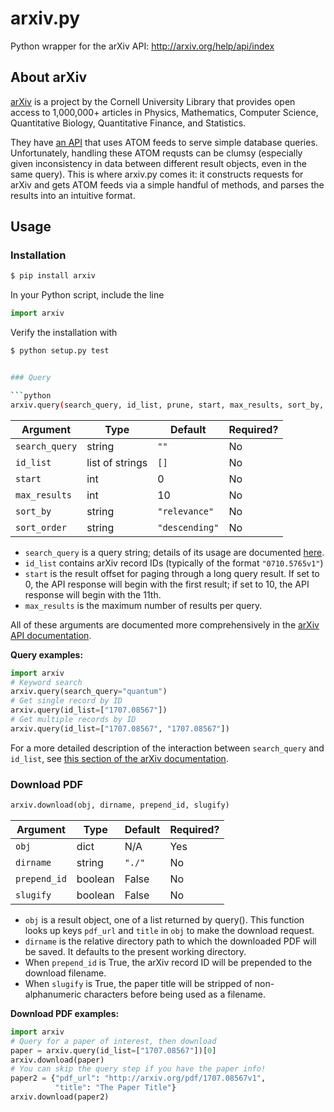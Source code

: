 # arxiv.py
Python wrapper for the arXiv API: http://arxiv.org/help/api/index

## About arXiv
[arXiv](http://arxiv.org/) is a project by the Cornell University Library that provides open access to 1,000,000+ articles in Physics, Mathematics, Computer Science, Quantitative Biology, Quantitative Finance, and Statistics.

They have [an API](http://arxiv.org/help/api/index) that uses ATOM feeds to serve simple database queries.
Unfortunately, handling these ATOM requsts can be clumsy (especially given inconsistency in data between different result objects, even in the same query).
This is where arxiv.py comes it: it constructs requests for arXiv and gets ATOM feeds via a simple handful of methods, and parses the results into an intuitive format.

## Usage

### Installation

```bash
$ pip install arxiv
```

In your Python script, include the line

```python
import arxiv
```

Verify the installation with

```bash
$ python setup.py test


### Query

```python
arxiv.query(search_query, id_list, prune, start, max_results, sort_by, sort_order)
```

| **Argument**   | **Type**        | **Default**    | **Required?** |
|----------------|-----------------|----------------|---------------|
| `search_query` | string          | `""`           | No            |
| `id_list`      | list of strings | `[]`           | No            |
| `start`        | int             | 0              | No            |
| `max_results`  | int             | 10             | No            |
| `sort_by`      | string          | `"relevance"`  | No            |
| `sort_order`   | string          | `"descending"` | No            |

+ `search_query` is a query string; details of its usage are documented [here](https://arxiv.org/help/api/user-manual#Quickstart).
+ `id_list` contains arXiv record IDs (typically of the format `"0710.5765v1"`)
+ `start` is the result offset for paging through a long query result. If set to 0, the API response will begin with the first result; if set to 10, the API response will begin with the 11th.
+ `max_results` is the maximum number of results per query.

All of these arguments are documented more comprehensively in the [arXiv API documentation](https://arxiv.org/help/api/user-manual#Quickstart).

**Query examples:**

```python
import arxiv
# Keyword search
arxiv.query(search_query="quantum")
# Get single record by ID
arxiv.query(id_list=["1707.08567"])
# Get multiple records by ID
arxiv.query(id_list=["1707.08567", "1707.08567"])
```

For a more detailed description of the interaction between `search_query` and `id_list`, see [this section of the arXiv documentation](https://arxiv.org/help/api/user-manual#search_query_and_id_list).

### Download PDF

```python
arxiv.download(obj, dirname, prepend_id, slugify)
```

| **Argument** | **Type** | **Default** | **Required?** |
|--------------|----------|-------------|---------------|
| `obj`        | dict     | N/A         | Yes           |
| `dirname`    | string   | `"./"`      | No            |
| `prepend_id` | boolean  | False       | No            |
| `slugify`    | boolean  | False       | No            |

+ `obj` is a result object, one of a list returned by query(). This function looks up keys `pdf_url` and `title` in `obj` to make the download request.
+ `dirname` is the relative directory path to which the downloaded PDF will be saved. It defaults to the present working directory.
+ When `prepend_id` is True, the arXiv record ID will be prepended to the download filename.
+ When `slugify` is True, the paper title will be stripped of non-alphanumeric characters before being used as a filename.

**Download PDF examples:**

```python
import arxiv
# Query for a paper of interest, then download
paper = arxiv.query(id_list=["1707.08567"])[0]
arxiv.download(paper)
# You can skip the query step if you have the paper info!
paper2 = {"pdf_url": "http://arxiv.org/pdf/1707.08567v1",
          "title": "The Paper Title"}
arxiv.download(paper2)
```
